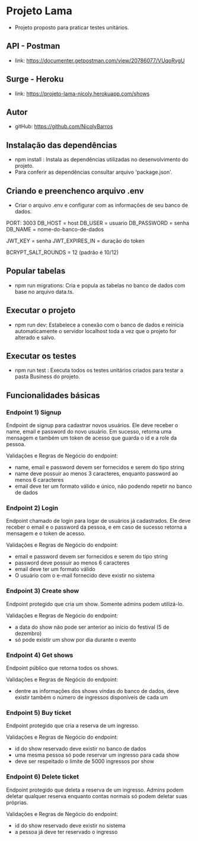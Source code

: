 # Projeto Lama
- Projeto proposto para praticar testes unitários. 

## API - Postman
- link: https://documenter.getpostman.com/view/20786077/VUqoRygU

## Surge - Heroku
- link: https://projeto-lama-nicoly.herokuapp.com/shows

## Autor
- gitHub: https://github.com/NicolyBarros

## Instalação das dependências
- npm install : Instala as dependências utilizadas no desenvolvimento do projeto.
- Para conferir as dependências consultar arquivo 'package.json'.

## Criando e preenchenco arquivo .env
- Criar o arquivo .env e configurar com as informações de seu banco de dados.

PORT: 3003
DB_HOST = host
DB_USER = usuario
DB_PASSWORD = senha
DB_NAME = nome-do-banco-de-dados

JWT_KEY = senha
JWT_EXPIRES_IN = duração do token

BCRYPT_SALT_ROUNDS = 12 (padrão é 10/12)

## Popular tabelas
- npm run migrations: Cria e popula as tabelas no banco de dados com base no arquivo data.ts.

## Executar o projeto
- npm run dev: Estabelece a conexão com o banco de dados e reinicia automaticamente o servidor localhost toda a vez que o projeto for alterado e salvo.

## Executar os testes
-  npm run test : Executa todos os testes unitários criados para testar a pasta Business do projeto.

## Funcionalidades básicas

### Endpoint 1) Signup
Endpoint de signup para cadastrar novos usuários. Ele deve receber o name, email e password do novo usuário. Em sucesso, retorna uma mensagem e também um token de acesso que guarda o id e a role da pessoa.

Validações e Regras de Negócio do endpoint:

- name, email e password devem ser fornecidos e serem do tipo string
- name deve possuir ao menos 3 caracteres, enquanto password ao menos 6 caracteres
- email deve ter um formato válido e único, não podendo repetir no banco de dados

### Endpoint 2) Login
Endpoint chamado de login para logar de usuários já cadastrados. Ele deve receber o email e o password da pessoa, e em caso de sucesso retorna a mensagem e o token de acesso.

Validações e Regras de Negócio do endpoint:

- email e password devem ser fornecidos e serem do tipo string
- password deve possuir ao menos 6 caracteres
- email deve ter um formato válido
- O usuário com o e-mail fornecido deve existir no sistema

### Endpoint 3) Create show
Endpoint protegido que cria um show. Somente admins podem utilizá-lo.

Validações e Regras de Negócio do endpoint:

- a data do show não pode ser anterior ao início do festival (5 de dezembro)
- só pode existir um show por dia durante o evento

### Endpoint 4) Get shows
Endpoint público que retorna todos os shows.

Validações e Regras de Negócio do endpoint:

- dentre as informações dos shows vindas do banco de dados, deve existir também o número de ingressos disponíveis de cada um

### Endpoint 5) Buy ticket
Endpoint protegido que cria a reserva de um ingresso.

Validações e Regras de Negócio do endpoint:

- id do show reservado deve existir no banco de dados
- uma mesma pessoa só pode reservar um ingresso para cada show
- deve ser respeitado o limite de 5000 ingressos por show

### Endpoint 6) Delete ticket
Endpoint protegido que deleta a reserva de um ingresso. Admins podem deletar qualquer reserva enquanto contas normais só podem deletar suas próprias.

Validações e Regras de Negócio do endpoint:

- id do show reservado deve existir no sistema
- a pessoa já deve ter reservado o ingresso
